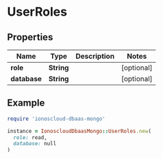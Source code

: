 # UserRoles

## Properties

| Name | Type | Description | Notes |
| ---- | ---- | ----------- | ----- |
| **role** | **String** |  | [optional] |
| **database** | **String** |  | [optional] |

## Example

```ruby
require 'ionoscloud-dbaas-mongo'

instance = IonoscloudDbaasMongo::UserRoles.new(
  role: read,
  database: null
)
```


